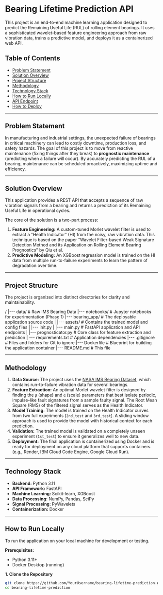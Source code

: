 # Bearing Lifetime Prediction API

This project is an end-to-end machine learning application designed to predict the Remaining Useful Life (RUL) of rolling element bearings. It uses a sophisticated wavelet-based feature engineering approach from raw vibration data, trains a predictive model, and deploys it as a containerized web API.

## Table of Contents
- [Problem Statement](#problem-statement)
- [Solution Overview](#solution-overview)
- [Project Structure](#project-structure)
- [Methodology](#methodology)
- [Technology Stack](#technology-stack)
- [How to Run Locally](#how-to-run-locally)
- [API Endpoint](#api-endpoint)
- [How to Deploy](#how-to-deploy)

---

## Problem Statement

In manufacturing and industrial settings, the unexpected failure of bearings in critical machinery can lead to costly downtime, production loss, and safety hazards. The goal of this project is to move from reactive maintenance (fixing things after they break) to **prognostic maintenance** (predicting when a failure will occur). By accurately predicting the RUL of a bearing, maintenance can be scheduled proactively, maximizing uptime and efficiency.

---

## Solution Overview

This application provides a REST API that accepts a sequence of raw vibration signals from a bearing and returns a prediction of its Remaining Useful Life in operational cycles.

The core of the solution is a two-part process:
1.  **Feature Engineering:** A custom-tuned Morlet wavelet filter is used to extract a "Health Indicator" (HI) from the noisy, raw vibration data. This technique is based on the paper "Wavelet Filter-based Weak Signature Detection Method and its Application on Rolling Element Bearing Prognostics" by Qiu et al.
2.  **Predictive Modeling:** An XGBoost regression model is trained on the HI data from multiple run-to-failure experiments to learn the pattern of degradation over time.

---

## Project Structure

The project is organized into distinct directories for clarity and maintainability.

/
|--- data/ # Raw IMS Bearing Data
|--- notebooks/ # Jupyter notebooks for experimentation (Phase 1)
|--- bearing_app/ # The deployable application source code
| |--- assets/ # Contains the trained model and config files
| |--- init.py
| |--- main.py # FastAPI application and API endpoints
| |--- prognosticator.py # Core class for feature extraction and prediction
| --- requirements.txt # Application dependencies 
|--- .gitignore # Files and folders for Git to ignore 
|--- Dockerfile # Blueprint for building the application container
|--- README.md # This file


---

## Methodology

1.  **Data Source:** The project uses the [NASA IMS Bearing Dataset](https://www.nasa.gov/content/prognostics-center-of-excellence-data-set-repository), which contains run-to-failure vibration data for several bearings.
2.  **Feature Extraction:** An optimal Morlet wavelet filter is designed by finding the `β` (shape) and `α` (scale) parameters that best isolate periodic, impulse-like fault signatures from a sample faulty signal. The Root Mean Square (RMS) of the filtered signal serves as the Health Indicator.
3.  **Model Training:** The model is trained on the Health Indicator curves from two full experiments (`2nd_test` and `3rd_test`). A sliding window approach is used to provide the model with historical context for each prediction.
4.  **Validation:** The trained model is validated on a completely unseen experiment (`1st_test`) to ensure it generalizes well to new data.
5.  **Deployment:** The final application is containerized using Docker and is ready for deployment on any cloud platform that supports containers (e.g., Render, IBM Cloud Code Engine, Google Cloud Run).

---

## Technology Stack

*   **Backend:** Python 3.11
*   **API Framework:** FastAPI
*   **Machine Learning:** Scikit-learn, XGBoost
*   **Data Processing:** NumPy, Pandas, SciPy
*   **Signal Processing:** PyWavelets
*   **Containerization:** Docker

---

## How to Run Locally

To run the application on your local machine for development or testing.

**Prerequisites:**
*   Python 3.11+
*   Docker Desktop (running)

**1. Clone the Repository**
```bash
git clone https://github.com/YourUsername/bearing-lifetime-prediction.git
cd bearing-lifetime-prediction


